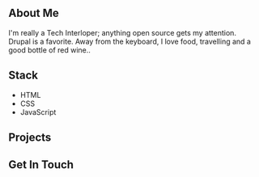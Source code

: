 
## About Me  
I'm really a Tech Interloper; anything open source gets my attention.  
Drupal is a favorite.  Away from the keyboard, I love food, travelling and a good bottle of red wine..

## Stack
- HTML
- CSS
- JavaScript  

## Projects 

## Get In Touch